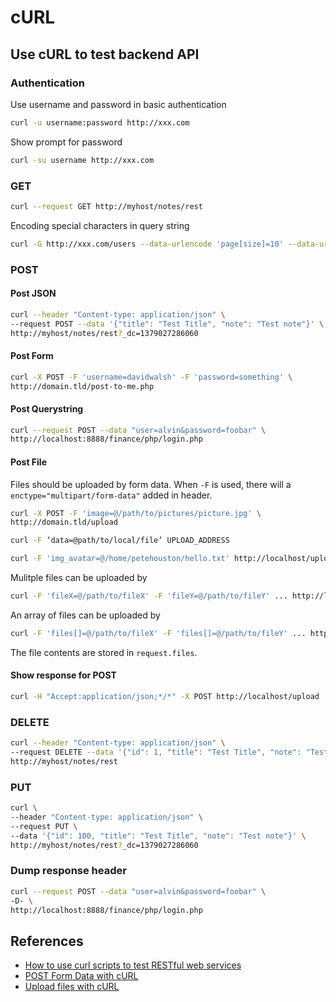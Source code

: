 
# cURL

## Use cURL to test backend API

### Authentication

Use username and password in basic authentication
```bash
curl -u username:password http://xxx.com
```

Show prompt for password
```bash
curl -su username http://xxx.com
```

### GET

```bash
curl --request GET http://myhost/notes/rest
```

Encoding special characters in query string

```bash
curl -G http://xxx.com/users --data-urlencode 'page[size]=10' --data-urlencode 'page[number]=1'
```

### POST

#### Post JSON

```bash
curl --header "Content-type: application/json" \
--request POST --data '{"title": "Test Title", "note": "Test note"}' \
http://myhost/notes/rest?_dc=1379027286060
```

#### Post Form

```bash
curl -X POST -F 'username=davidwalsh' -F 'password=something' \
http://domain.tld/post-to-me.php
```

#### Post Querystring
```bash
curl --request POST --data "user=alvin&password=foobar" \
http://localhost:8888/finance/php/login.php
```

#### Post File
Files should be uploaded by form data. When `-F` is used, there will a `enctype="multipart/form-data"` added in header.

```bash
curl -X POST -F 'image=@/path/to/pictures/picture.jpg' \
http://domain.tld/upload
```

```bash
curl -F ‘data=@path/to/local/file’ UPLOAD_ADDRESS
```

```bash
curl -F 'img_avatar=@/home/petehouston/hello.txt' http://localhost/upload
```

Mulitple files can be uploaded by

```bash
curl -F 'fileX=@/path/to/fileX' -F 'fileY=@/path/to/fileY' ... http://localhost/upload
```

An array of files can be uploaded by

```bash
curl -F 'files[]=@/path/to/fileX' -F 'files[]=@/path/to/fileY' ... http://localhost/upload
```

The file contents are stored in `request.files`.


#### Show response for POST

```bash
curl -H "Accept:application/json;*/*" -X POST http://localhost/upload
```

### DELETE

```bash
curl --header "Content-type: application/json" \
--request DELETE --data '{"id": 1, "title": "Test Title", "note": "Test note"}' \
http://myhost/notes/rest
```

### PUT

```bash
curl \
--header "Content-type: application/json" \
--request PUT \
--data '{"id": 100, "title": "Test Title", "note": "Test note"}' \
http://myhost/notes/rest?_dc=1379027286060
```

### Dump response header

```bash
curl --request POST --data "user=alvin&password=foobar" \
-D- \
http://localhost:8888/finance/php/login.php
```


## References

  * [How to use curl scripts to test RESTful web services](https://alvinalexander.com/web/using-curl-scripts-to-test-restful-web-services)
  * [POST Form Data with cURL](https://davidwalsh.name/curl-post-file)
  * [Upload files with cURL](https://medium.com/@petehouston/upload-files-with-curl-93064dcccc76)
